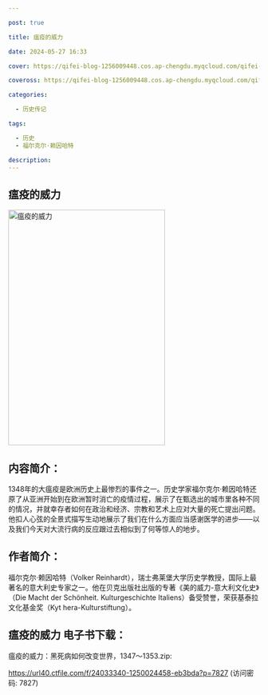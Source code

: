 ```yaml
---

post: true

title: 瘟疫的威力

date: 2024-05-27 16:33

cover: https://qifei-blog-1256009448.cos.ap-chengdu.myqcloud.com/qifei-blog/662619a20ea9cb140367756a.jpg

coveross: https://qifei-blog-1256009448.cos.ap-chengdu.myqcloud.com/qifei-blog/662619a20ea9cb140367756a.jpg

categories:

  - 历史传记

tags:

  - 历史
  - 福尔克尔·赖因哈特

description:
---
```


## 瘟疫的威力
<img alt="瘟疫的威力 " class="aligncenter loading" data-was-processed="true" decoding="async" fetchpriority="high" height="471" src="https://qifei-blog-1256009448.cos.ap-chengdu.myqcloud.com/qifei-blog/662619a20ea9cb140367756a.jpg " style="cursor: zoom-in;" width="314"/>

## 内容简介：

1348年的大瘟疫是欧洲历史上最惨烈的事件之一。历史学家福尔克尔·赖因哈特还原了从亚洲开始到在欧洲暂时消亡的疫情过程，展示了在甄选出的城市里各种不同的情况，并就幸存者如何在政治和经济、宗教和艺术上应对大量的死亡提出问题。他扣人心弦的全景式描写生动地展示了我们在什么方面应当感谢医学的进步——以及我们今天对大流行病的反应跟过去相似到了何等惊人的地步。

## 作者简介：

福尔克尔·赖因哈特（Volker Reinhardt），瑞士弗莱堡大学历史学教授，国际上最著名的意大利史专家之一。他在贝克出版社出版的专著《美的威力-意大利文化史》（Die Macht der Schönheit. Kulturgeschichte Italiens）备受赞誉，荣获基泰拉文化基金奖（Kyt hera-Kulturstiftung）。

## 瘟疫的威力 电子书下载：
瘟疫的威力：黑死病如何改变世界，1347～1353.zip: 

https://url40.ctfile.com/f/24033340-1250024458-eb3bda?p=7827 (访问密码: 7827)
